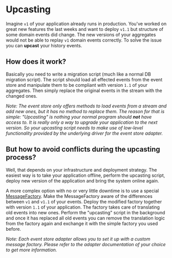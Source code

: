 # Upcasting

Imagine `v1` of your application already runs in production. You've worked on great new features the last weeks and
want to deploy `v1.1` but structure of some domain events did change. The new versions of your aggregates would not be
able to replay `v1` domain events correctly. To solve the issue you can **upcast** your history events.

## How does it work?

Basically you need to write a migration script (much like a normal DB migration script). The script should load all
effected events from the event store and manipulate them to be compliant with version `1.1` of your aggregates.
Then simply replace the original events in the stream with the changed ones.

*Note: The event store only offers methods to load events from a stream and add new ones, but it has no method to replace them.
The reason for that is simple: "Upcasting" is nothing your normal program should **not** have access to.
It is really only a way to upgrade your application to the next version. So your upcasting script needs to make use
of low-level functionality provided by the underlying driver for the event store adapter.*

## But how to avoid conflicts during the upcasting process?

Well, that depends on your infrastructure and deployment strategy. The easiest way is to take your application offline,
perform the upcasting script, deploy new version of the application and bring the system online again.

A more complex option with no or very little downtime is to use a special [MessageFactory](https://github.com/prooph/common/blob/master/src/Messaging/MessageFactory.php).
Make the MessageFactory aware of the differences between `v1` and `v1.1` of your events. Deploy the modified factory together
with version `1.1` of your application. The factory takes care of translating old events into new ones.
Perform the "upcasting" script in the background and once it has replaced all old events you can remove the translation logic
from the factory again and exchange it with the simple factory you used before.

*Note: Each event store adapter allows you to set it up with a custom message factory. Please refer to the adapter documentation of your choice to get more information.*
